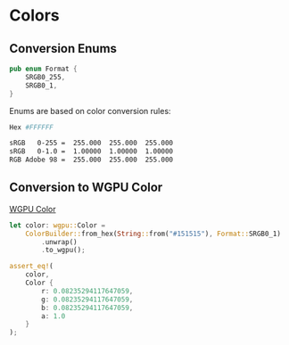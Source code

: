 # Colors

## Conversion Enums

```rust
pub enum Format {
    SRGB0_255,
    SRGB0_1,
}
```

Enums are based on color conversion rules:

```bash
Hex #FFFFFF

sRGB   0-255 =  255.000  255.000  255.000
sRGB   0-1.0 =  1.00000  1.00000  1.00000
RGB Adobe 98 =  255.000  255.000  255.000
```

## Conversion to WGPU Color

[WGPU Color](https://docs.rs/wgpu/latest/wgpu/struct.Color.html)

```rust
let color: wgpu::Color =
    ColorBuilder::from_hex(String::from("#151515"), Format::SRGB0_1)
        .unwrap()
        .to_wgpu();

assert_eq!(
    color,
    Color {
        r: 0.08235294117647059,
        g: 0.08235294117647059,
        b: 0.08235294117647059,
        a: 1.0
    }
);
```
